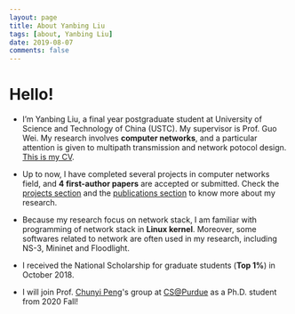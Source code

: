 ```yaml
---
layout: page
title: About Yanbing Liu
tags: [about, Yanbing Liu]
date: 2019-08-07
comments: false
---
```


# Hello!
* I’m Yanbing Liu, a final year postgraduate student at University of Science and Technology of China (USTC). My supervisor is Prof. Guo Wei. My research involves <b>computer networks</b>, and a particular attention is given to multipath transmission and network potocol design. <a href="/assets/pdf/CV_YanbingLiu_Public.pdf">This is my CV</a>.

* Up to now, I have completed several projects in computer networks field, and <b>4 first-author papers</b> are accepted or submitted. Check the <a href="/projects">projects section</a> and the <a href="/publications">publications section</a> to know more about my research.

* Because my research focus on network stack, I am familiar with programming of network stack in <b>Linux kernel</b>. Moreover, some softwares related to network are often used in my research, including NS-3, Mininet and Floodlight.

* I received the National Scholarship for graduate students (<b>Top 1%</b>) in October 2018.

* I will join Prof. <a href="https://www.cs.purdue.edu/homes/chunyi/" target="_blank">Chunyi Peng</a>'s group at <a href="https://www.cs.purdue.edu/" target="_blank">CS@Purdue</a> as a Ph.D. student from 2020 Fall!

